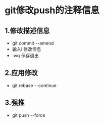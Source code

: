 # git修改push的注释信息
  ## 1.修改描述信息
  * git commit --amend
  * 输入i 修改信息
  * :wq 保存退出

  ## 2.应用修改
  * git rebase --continue

  ## 3.强推
  * git push --force
    
